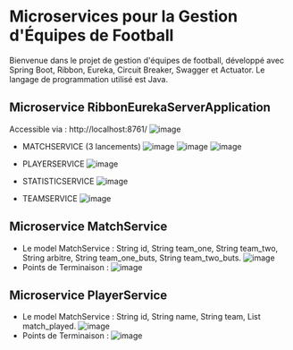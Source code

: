 # Microservices pour la Gestion d'Équipes de Football
Bienvenue dans le projet de gestion d'équipes de football, développé avec Spring Boot, Ribbon, Eureka, Circuit Breaker, Swagger et Actuator. Le langage de programmation utilisé est Java.

## Microservice RibbonEurekaServerApplication
  Accessible via : http://localhost:8761/
![image](https://github.com/mohamedelbarrak/Microservices/assets/66890099/5213e09f-31c7-422a-817f-5d7bffddb4b2)
- MATCHSERVICE (3 lancements)
  ![image](https://github.com/mohamedelbarrak/Microservices/assets/66890099/3aa13b9d-ce0a-4da5-8ff3-491874ab2733)
  ![image](https://github.com/mohamedelbarrak/Microservices/assets/66890099/cf00e98a-a9c8-4397-8df6-2b589ac2fc1e)
  ![image](https://github.com/mohamedelbarrak/Microservices/assets/66890099/a3ea751f-c92f-4fb8-8cb2-c94ac466fdd9)

- PLAYERSERVICE
  ![image](https://github.com/mohamedelbarrak/Microservices/assets/66890099/85b055c9-8c4d-44cc-9b53-1b2597acea0f)

- STATISTICSERVICE
  ![image](https://github.com/mohamedelbarrak/Microservices/assets/66890099/4dddf0c0-6c2c-40ea-8faf-999a9cc212b0)

- TEAMSERVICE
  ![image](https://github.com/mohamedelbarrak/Microservices/assets/66890099/31c52898-738e-4c05-aa3b-79e0bec59d5d)

## Microservice MatchService
  - Le model MatchService : String id, String team_one, String team_two, String arbitre, String team_one_buts, String team_two_buts.
  ![image](https://github.com/mohamedelbarrak/Microservices/assets/66890099/e996f9c4-fd4f-4ce9-a4ca-2452517a6569)
  - Points de Terminaison :
  ![image](https://github.com/mohamedelbarrak/Microservices/assets/66890099/8f8bf26d-bf1d-471d-8b79-892e405215a3)

## Microservice PlayerService
  - Le model MatchService : String id, String name, String team, List<String> match_played.
  ![image](https://github.com/mohamedelbarrak/Microservices/assets/66890099/04f55119-5b46-4fa6-a341-b1508c9ba993)
  - Points de Terminaison :
  ![image](https://github.com/mohamedelbarrak/Microservices/assets/66890099/cdc7933f-9090-4da8-83e0-1acdcaf02fdf)

